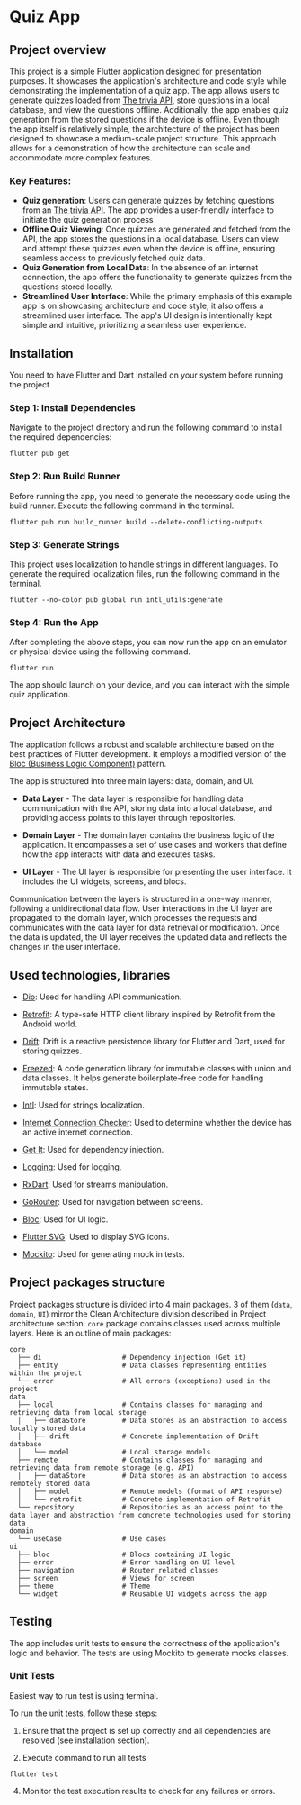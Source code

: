 # Quiz App

## Project overview

This project is a simple Flutter application designed for presentation purposes. It showcases the application's architecture and code style while demonstrating the implementation of a quiz app. The app allows users to generate quizzes loaded from [The trivia API](https://the-trivia-api.com), store questions in a local database, and view the questions offline. Additionally, the app enables quiz generation from the stored questions if the device is offline. Even though the app itself is relatively simple, the architecture of the project has been designed to showcase a medium-scale project structure. This approach allows for a demonstration of how the architecture can scale and accommodate more complex features.

### Key Features:

- **Quiz generation**: Users can generate quizzes by fetching questions from an [The trivia API](https://the-trivia-api.com). The app provides a user-friendly interface to initiate the quiz generation process
- **Offline Quiz Viewing**: Once quizzes are generated and fetched from the API, the app stores the questions in a local database. Users can view and attempt these quizzes even when the device is offline, ensuring seamless access to previously fetched quiz data.
- **Quiz Generation from Local Data**: In the absence of an internet connection, the app offers the functionality to generate quizzes from the questions stored locally.
- **Streamlined User Interface**: While the primary emphasis of this example app is on showcasing architecture and code style, it also offers a streamlined user interface. The app's UI design is intentionally kept simple and intuitive, prioritizing a seamless user experience.

## Installation

You need to have Flutter and Dart installed on your system before running the project

### Step 1: Install Dependencies
Navigate to the project directory and run the following command to install the required dependencies:
```
flutter pub get
```

### Step 2: Run Build Runner
Before running the app, you need to generate the necessary code using the build runner. Execute the following command in the terminal.
```
flutter pub run build_runner build --delete-conflicting-outputs
```

### Step 3: Generate Strings
This project uses localization to handle strings in different languages. To generate the required localization files, run the following command in the terminal.
```
flutter --no-color pub global run intl_utils:generate
```

### Step 4: Run the App
After completing the above steps, you can now run the app on an emulator or physical device using the following command.
```
flutter run
```

The app should launch on your device, and you can interact with the simple quiz application.

## Project Architecture

The application follows a robust and scalable architecture based on the best practices of Flutter development. It employs a modified version of the [Bloc (Business Logic Component)](https://pub.dev/packages/bloc) pattern.

The app is structured into three main layers: data, domain, and UI.

- **Data Layer** - The data layer is responsible for handling data communication with the API, storing data into a local database, and providing access points to this layer through repositories.

- **Domain Layer** -  The domain layer contains the business logic of the application. It encompasses a set of use cases and workers that define how the app interacts with data and executes tasks.

- **UI Layer** - The UI layer is responsible for presenting the user interface. It includes the UI widgets, screens, and blocs.

Communication between the layers is structured in a one-way manner, following a unidirectional data flow. User interactions in the UI layer are propagated to the domain layer, which processes the requests and communicates with the data layer for data retrieval or modification. Once the data is updated, the UI layer receives the updated data and reflects the changes in the user interface.

## Used technologies, libraries

- [Dio](https://pub.dev/packages/dio): Used for handling API communication.

- [Retrofit](https://pub.dev/packages/retrofit): A type-safe HTTP client library inspired by Retrofit from the Android world. 

- [Drift](https://pub.dev/packages/drift): Drift is a reactive persistence library for Flutter and Dart, used for storing quizzes.

- [Freezed](https://pub.dev/packages/freezed): A code generation library for immutable classes with union and data classes. It helps generate boilerplate-free code for handling immutable states.

- [Intl](https://pub.dev/packages/intl): Used for strings localization.

- [Internet Connection Checker](https://pub.dev/packages/internet_connection_checker): Used to determine whether the device has an active internet connection.

- [Get It](https://pub.dev/packages/get_it): Used for dependency injection.

- [Logging](https://pub.dev/packages/logging): Used for logging.

- [RxDart](https://pub.dev/packages/rxdart): Used for streams manipulation.

- [GoRouter](https://pub.dev/packages/go_router): Used for navigation between screens.

- [Bloc](https://pub.dev/packages/bloc): Used for UI logic.

- [Flutter SVG](https://pub.dev/packages/flutter_svg): Used to display SVG icons.

- [Mockito](https://pub.dev/packages/mockito): Used for generating mock in tests.


## Project packages structure
Project packages structure is divided into 4 main packages. 3 of them (`data`, `domain`, `UI`) mirror the Clean Architecture division described in Project architecture section. `core` package contains classes used across multiple layers. Here is an outline of main packages:
```
core
  ├── di                    # Dependency injection (Get it)
  ├── entity                # Data classes representing entities within the project
  └── error                 # All errors (exceptions) used in the project
data
  ├── local                 # Contains classes for managing and retrieving data from local storage
  │   ├── dataStore         # Data stores as an abstraction to access locally stored data
  │   ├── drift             # Concrete implementation of Drift database
  │   └── model             # Local storage models
  ├── remote                # Contains classes for managing and retrieving data from remote storage (e.g. API)
  │   ├── dataStore         # Data stores as an abstraction to access remotely stored data
  │   ├── model             # Remote models (format of API response)
  │   └── retrofit          # Concrete implementation of Retrofit
  └── repository            # Repositories as an access point to the data layer and abstraction from concrete technologies used for storing data
domain
  └── useCase               # Use cases
ui
  ├── bloc                  # Blocs containing UI logic
  ├── error                 # Error handling on UI level
  ├── navigation            # Router related classes
  ├── screen                # Views for screen
  ├── theme                 # Theme
  └── widget                # Reusable UI widgets across the app

```
## Testing

The app includes unit tests to ensure the correctness of the application's logic and behavior. The tests are using Mockito to generate mocks classes.

### Unit Tests

Easiest way to run test is using terminal.

To run the unit tests, follow these steps:

1. Ensure that the project is set up correctly and all dependencies are resolved (see installation section).

2. Execute command to run all tests
```
flutter test
```

4. Monitor the test execution results to check for any failures or errors.
